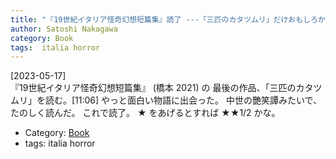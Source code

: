 ```yaml
---
title: "『19世紀イタリア怪奇幻想短篇集』読了 ---「三匹のカタツムリ」だけおもしろかった"
author: Satoshi Nakagawa
category: Book
tags:  italia horror
---
```


[2023-05-17]  
 『19世紀イタリア怪奇幻想短篇集』
(橋本 2021) の
最後の作品、「三匹のカタツムリ」を読む。[11:06]
やっと面白い物語に出会った。
中世の艷笑譚みたいで、たのしく読んだ。
これで読了。
★ をあげるとすれば ★★1/2 かな。

- Category: [Book](categories.html#Book)
- tags:  italia horror
